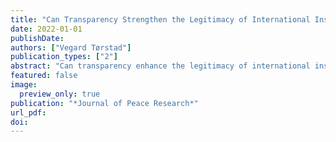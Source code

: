 ```yaml
---
title: "Can Transparency Strengthen the Legitimacy of International Institutions? Evidence from the UN Security Council"
date: 2022-01-01
publishDate: 
authors: ["Vegard Tørstad"]
publication_types: ["2"]
abstract: "Can transparency enhance the legitimacy of international institutions? As transparency has become a widely applied procedural standard in international politics, a range of institutions have implemented transparency reforms under the presumption that increased transparency can elicit support among relevant audiences. This paper evaluates whether increased transparency in the UN Security Council leads to enhanced legitimacy perceptions among UN member states. The paper first traces the history of Security Council reform since 1990 and draws on interviews with diplomats and observers to describe a transparency reform the Council enacted in 2006. Next, the paper uses longitudinal content analysis to empirically probe the legitimation effects of that transparency reform. The empirical analysis is based on an original dataset of 4303 legitimacy statements made by UN member states in annual UN General Assembly debates over the periods 1990-2006 and 2006-2018. The findings cast doubt over the potential of transparency reform to improve the Council’s legitimacy; and instead suggest that increasing the direct participation of the wider UN membership may be a more viable legitimation strategy. This article contributes to existing international legitimacy literature by providing empirical evidence on the relationship between transparency and legitimacy; and by demonstrating which institutional features that affect the perceived legitimacy of the Security Council."
featured: false
image:
  preview_only: true
publication: "*Journal of Peace Research*"
url_pdf: 
doi: 
---
```


